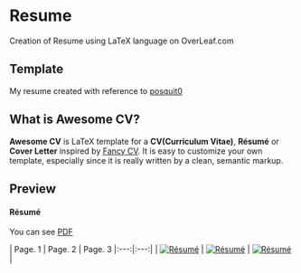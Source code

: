 # Resume
 Creation of Resume using LaTeX language on OverLeaf.com

## Template
My resume created with reference to [posquit0](https://github.com/posquit0/Awesome-CV)

## What is Awesome CV?

**Awesome CV** is LaTeX template for a **CV(Curriculum Vitae)**, **Résumé** or **Cover Letter** inspired by [Fancy CV](https://www.sharelatex.com/templates/cv-or-resume/fancy-cv). It is easy to customize your own template, especially since it is really written by a clean, semantic markup.

## Preview

#### Résumé

You can see [PDF](https://raw.githubusercontent.com/Darien2805/Resume/main/Resume.pdf)

| Page. 1 | Page. 2 | Page. 3
|:---:|:---:|
| [![Résumé](https://raw.githubusercontent.com/Darien2805/Resume/main/resume-0.png)](https://raw.githubusercontent.com/Darien2805/Resume/main/Resume.pdf)  | [![Résumé](https://raw.githubusercontent.com/Darien2805/Resume/main/resume-1.png)](https://raw.githubusercontent.com/Darien2805/Resume/main/Resume.pdf) | [![Résumé](https://raw.githubusercontent.com/Darien2805/Resume/main/resume-2.png)](https://raw.githubusercontent.com/Darien2805/Resume/main/Resume.pdf) | 

